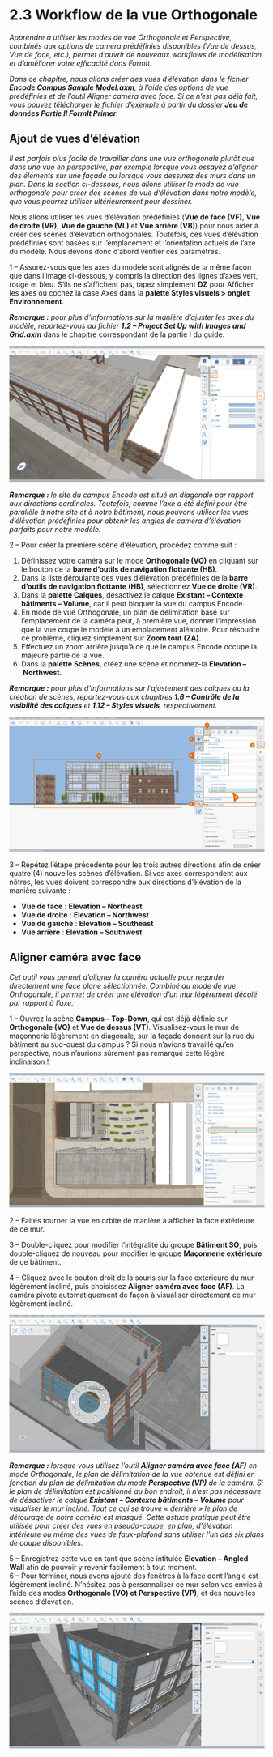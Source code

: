 # 2.3 Workflow de la vue Orthogonale

_Apprendre à utiliser les modes de vue Orthogonale et Perspective, combinés aux options de caméra prédéfinies disponibles (Vue de dessus, Vue de face, etc.), permet d’ouvrir de nouveaux workflows de modélisation et d’améliorer votre efficacité dans FormIt._

_Dans ce chapitre, nous allons créer des vues d’élévation dans le fichier_ _**Encode Campus Sample Model.axm**, à l’aide des options de vue prédéfinies et de l’outil Aligner caméra avec face. Si ce n’est pas déjà fait, vous pouvez télécharger le fichier d’exemple à partir du dossier_ _**Jeu de données Partie II FormIt Primer**._

## Ajout de vues d’élévation

_Il est parfois plus facile de travailler dans une vue orthogonale plutôt que dans une vue en perspective, par exemple lorsque vous essayez d’aligner des éléments sur une façade ou lorsque vous dessinez des murs dans un plan. Dans la section ci-dessous, nous allons utiliser le mode de vue orthogonale pour créer des scènes de vue d’élévation dans notre modèle, que vous pourrez utiliser ultérieurement pour dessiner._

Nous allons utiliser les vues d’élévation prédéfinies (**Vue de face (VF)**, **Vue de droite (VR)**, **Vue de gauche (VL)** et **Vue arrière (VB)**) pour nous aider à créer des scènes d’élévation orthogonales. Toutefois, ces vues d’élévation prédéfinies sont basées sur l’emplacement et l’orientation actuels de l’axe du modèle. Nous devons donc d’abord vérifier ces paramètres.

1 – Assurez-vous que les axes du modèle sont alignés de la même façon que dans l’image ci-dessous, y compris la direction des lignes d’axes vert, rouge et bleu. S’ils ne s’affichent pas, tapez simplement **DZ** pour Afficher les axes ou cochez la case Axes dans la **palette Styles visuels > onglet Environnement**.

_**Remarque :**_ _pour plus d’informations sur la manière d’ajuster les axes du modèle, reportez-vous au fichier_ _**1.2 – Project Set Up with Images and Grid.axm**_ dans le chapitre correspondant de la partie I du guide.

![](<../../.gitbook/assets/0 (7).png>)

_**Remarque :** le site du campus Encode est situé en diagonale par rapport aux directions cardinales. Toutefois, comme l’axe a été défini pour être parallèle à notre site et à notre bâtiment, nous pouvons utiliser les vues d’élévation prédéfinies pour obtenir les angles de caméra d’élévation parfaits pour notre modèle._

2 – Pour créer la première scène d’élévation, procédez comme suit :

1. Définissez votre caméra sur le mode **Orthogonale (VO)** en cliquant sur le bouton de la **barre d’outils de navigation flottante (HB)**.
2. Dans la liste déroulante des vues d’élévation prédéfinies de la **barre d’outils de navigation flottante (HB)**, sélectionnez **Vue de droite (VR)**.
3. Dans la **palette Calques**, désactivez le calque **Existant – Contexte bâtiments – Volume**, car il peut bloquer la vue du campus Encode.
4. En mode de vue Orthogonale, un plan de délimitation basé sur l’emplacement de la caméra peut, à première vue, donner l’impression que la vue coupe le modèle à un emplacement aléatoire. Pour résoudre ce problème, cliquez simplement sur **Zoom tout (ZA)**.
5. Effectuez un zoom arrière jusqu’à ce que le campus Encode occupe la majeure partie de la vue.
6. Dans la **palette Scènes**, créez une scène et nommez-la **Elevation – Northwest**.

_**Remarque :**_ _pour plus d’informations sur l’ajustement des calques ou la création de scènes, reportez-vous aux chapitres_ _**1.6 – Contrôle de la visibilité des calques**_ _et_ _**1.12 – Styles visuels**, respectivement._

![](<../../.gitbook/assets/1 (10) (1).png>)

3 – Répétez l’étape précédente pour les trois autres directions afin de créer quatre (4) nouvelles scènes d’élévation. Si vos axes correspondent aux nôtres, les vues doivent correspondre aux directions d’élévation de la manière suivante :

* **Vue de face** : **Elevation – Northeast**
* **Vue de droite** : **Elevation – Northwest**
* **Vue de gauche** : **Elevation – Southeast**
* **Vue arrière** : **Elevation – Southwest**

## **Aligner caméra avec face**

_Cet outil vous permet d’aligner la caméra actuelle pour regarder directement une face plane sélectionnée. Combiné au mode de vue Orthogonale, il permet de créer une élévation d’un mur légèrement décalé par rapport à l’axe._

1 – Ouvrez la scène **Campus – Top-Down**, qui est déjà définie sur **Orthogonale (VO)** et **Vue de dessus (VT)**. Visualisez-vous le mur de maçonnerie légèrement en diagonale, sur la façade donnant sur la rue du bâtiment au sud-ouest du campus ? Si nous n’avions travaillé qu’en perspective, nous n’aurions sûrement pas remarqué cette légère inclinaison !

![](<../../.gitbook/assets/2 (8) (1).png>)

2 – Faites tourner la vue en orbite de manière à afficher la face extérieure de ce mur.

3 – Double-cliquez pour modifier l’intégralité du groupe **Bâtiment SO**, puis double-cliquez de nouveau pour modifier le groupe **Maçonnerie extérieure** de ce bâtiment.

4 – Cliquez avec le bouton droit de la souris sur la face extérieure du mur légèrement incliné, puis choisissez **Aligner caméra avec face (AF)**. La caméra pivote automatiquement de façon à visualiser directement ce mur légèrement incliné.

![](<../../.gitbook/assets/3 (9).png>)

_**Remarque :**_ _lorsque vous utilisez l’outil_ _**Aligner caméra avec face**_ _**(AF)**_ _en mode Orthogonale, le plan de délimitation de la vue obtenue est défini en fonction du plan de délimitation du mode_ _**Perspective (VP)**_ _de la caméra. Si le plan de délimitation est positionné au bon endroit, il n’est pas nécessaire de désactiver le calque_ _**Existant – Contexte bâtiments – Volume**_ _pour visualiser le mur incliné. Tout ce qui se trouve « derrière » le plan de détourage de notre caméra est masqué. Cette astuce pratique peut être utilisée pour créer des vues en pseudo-coupe, en plan, d’élévation intérieure ou même des vues de faux-plafond sans utiliser l’un des six plans de coupe disponibles._

5 – Enregistrez cette vue en tant que scène intitulée **Elevation – Angled Wall** afin de pouvoir y revenir facilement à tout moment.\
 6 – Pour terminer, nous avons ajouté des fenêtres à la face dont l’angle est légèrement incliné. N’hésitez pas à personnaliser ce mur selon vos envies à l’aide des modes **Orthogonale (VO) et Perspective (VP)**, et des nouvelles scènes d’élévation.

![Bâtiment SW avec six (6) nouvelles fenêtres ajoutées le long de la face angulaire.](<../../.gitbook/assets/4 (10) (1).png>)
